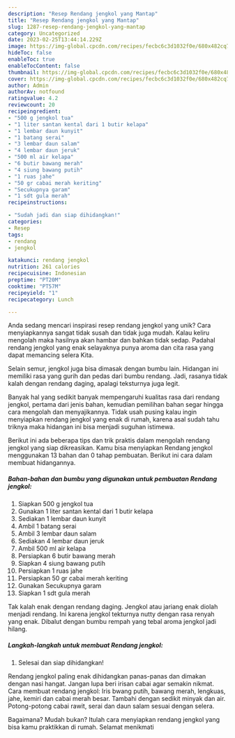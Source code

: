 ```yaml
---
description: "Resep Rendang jengkol yang Mantap"
title: "Resep Rendang jengkol yang Mantap"
slug: 1287-resep-rendang-jengkol-yang-mantap
category: Uncategorized
date: 2023-02-25T13:44:14.229Z
image: https://img-global.cpcdn.com/recipes/fecbc6c3d1032f0e/680x482cq70/rendang-jengkol-foto-resep-utama.jpg
hideToc: false
enableToc: true
enableTocContent: false
thumbnail: https://img-global.cpcdn.com/recipes/fecbc6c3d1032f0e/680x482cq70/rendang-jengkol-foto-resep-utama.jpg
cover: https://img-global.cpcdn.com/recipes/fecbc6c3d1032f0e/680x482cq70/rendang-jengkol-foto-resep-utama.jpg
author: Admin
authorAv: notfound
ratingvalue: 4.2
reviewcount: 20
recipeingredient:
- "500 g jengkol tua"
- "1 liter santan kental dari 1 butir kelapa"
- "1 lembar daun kunyit"
- "1 batang serai"
- "3 lembar daun salam"
- "4 lembar daun jeruk"
- "500 ml air kelapa"
- "6 butir bawang merah"
- "4 siung bawang putih"
- "1 ruas jahe"
- "50 gr cabai merah keriting"
- "Secukupnya garam"
- "1 sdt gula merah"
recipeinstructions:

- "Sudah jadi dan siap dihidangkan!"
categories:
- Resep
tags:
- rendang
- jengkol

katakunci: rendang jengkol 
nutrition: 261 calories
recipecuisine: Indonesian
preptime: "PT20M"
cooktime: "PT57M"
recipeyield: "1"
recipecategory: Lunch

---
```





Anda sedang mencari inspirasi resep rendang jengkol yang unik? Cara menyiapkannya sangat tidak susah dan tidak juga mudah. Kalau keliru mengolah maka hasilnya akan hambar dan bahkan tidak sedap. Padahal rendang jengkol yang enak selayaknya punya aroma dan cita rasa yang dapat memancing selera Kita.





Selain semur, jengkol juga bisa dimasak dengan bumbu lain. Hidangan ini memiliki rasa yang gurih dan pedas dari bumbu rendang. Jadi, rasanya tidak kalah dengan rendang daging, apalagi teksturnya juga legit.

Banyak hal yang sedikit banyak mempengaruhi kualitas rasa dari rendang jengkol, pertama dari jenis bahan, kemudian pemilihan bahan segar hingga cara mengolah dan menyajikannya. Tidak usah pusing kalau ingin menyiapkan rendang jengkol yang enak di rumah, karena asal sudah tahu triknya maka hidangan ini bisa menjadi suguhan istimewa.






Berikut ini ada beberapa tips dan trik praktis dalam mengolah rendang jengkol yang siap dikreasikan. Kamu bisa menyiapkan Rendang jengkol menggunakan 13 bahan dan 0 tahap pembuatan. Berikut ini cara dalam membuat hidangannya.

<!--inarticleads1-->

##### Bahan-bahan dan bumbu yang digunakan untuk pembuatan Rendang jengkol:

1. Siapkan 500 g jengkol tua
1. Gunakan 1 liter santan kental dari 1 butir kelapa
1. Sediakan 1 lembar daun kunyit
1. Ambil 1 batang serai
1. Ambil 3 lembar daun salam
1. Sediakan 4 lembar daun jeruk
1. Ambil 500 ml air kelapa
1. Persiapkan 6 butir bawang merah
1. Siapkan 4 siung bawang putih
1. Persiapkan 1 ruas jahe
1. Persiapkan 50 gr cabai merah keriting
1. Gunakan Secukupnya garam
1. Siapkan 1 sdt gula merah


Tak kalah enak dengan rendang daging. Jengkol atau jariang enak diolah menjadi rendang. Ini karena jengkol tekturnya nutty dengan rasa renyah yang enak. Dibalut dengan bumbu rempah yang tebal aroma jengkol jadi hilang. 

<!--inarticleads2-->

##### Langkah-langkah untuk membuat Rendang jengkol:


1. Selesai dan siap dihidangkan!

Rendang jengkol paling enak dihidangkan panas-panas dan dimakan dengan nasi hangat. Jangan lupa beri irisan cabai agar semakin nikmat. Cara membuat rendang jengkol: Iris bwang putih, bawang merah, lengkuas, jahe, kemiri dan cabai merah besar. Tambahi dengan sedikit minyak dan air. Potong-potong cabai rawit, serai dan daun salam sesuai dengan selera. 

Bagaimana? Mudah bukan? Itulah cara menyiapkan rendang jengkol yang bisa kamu praktikkan di rumah. Selamat menikmati
